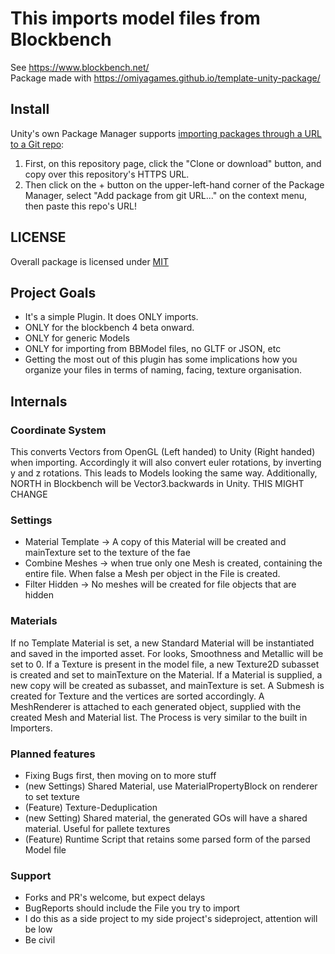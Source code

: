 # This imports model files  from Blockbench
See https://www.blockbench.net/ \
Package made with https://omiyagames.github.io/template-unity-package/
## Install

Unity's own Package Manager supports [importing packages through a URL to a Git repo](https://docs.unity3d.com/Manual/upm-ui-giturl.html):

1. First, on this repository page, click the "Clone or download" button, and copy over this repository's HTTPS URL.  
2. Then click on the + button on the upper-left-hand corner of the Package Manager, select "Add package from git URL..." on the context menu, then paste this repo's URL!

## LICENSE

Overall package is licensed under [MIT](/LICENSE.md)

## Project Goals
- It's a simple Plugin. It does ONLY imports.
- ONLY for the blockbench 4 beta onward.
- ONLY for generic Models
- ONLY for importing from BBModel files, no GLTF or JSON, etc
- Getting the most out of this plugin has some implications how you organize your files in terms of naming, facing, texture organisation.

## Internals
### Coordinate System
This converts Vectors from OpenGL (Left handed) to Unity (Right handed) when importing.
Accordingly it will also convert euler rotations, by inverting y and z rotations. 
This leads to Models looking the same way. 
Additionally, NORTH in Blockbench will be Vector3.backwards in Unity. THIS MIGHT CHANGE

### Settings
* Material Template -> A copy of this Material will be created and mainTexture set to the texture of the fae
* Combine Meshes -> when true only one Mesh is created, containing the entire file. When false a Mesh per object in the File is created.
* Filter Hidden -> No meshes will be created for file objects that are hidden

### Materials
If no Template Material is set, a new Standard Material will be instantiated and saved in the imported asset. 
For looks, Smoothness and Metallic will be set to 0. If a Texture is present in the model file, a new Texture2D subasset 
is created and set to mainTexture on the Material.
If a Material is supplied, a new copy will be created as subasset, and mainTexture is set.
A Submesh is created for Texture and the vertices are sorted accordingly.
A MeshRenderer is attached to each generated object, supplied with the created Mesh and Material list. 
The Process is very similar to the built in Importers.

### Planned features
- Fixing Bugs first, then moving on to more stuff
- (new Settings) Shared Material, use MaterialPropertyBlock on renderer to set texture
- (Feature) Texture-Deduplication
- (new Setting) Shared material, the generated GOs will have a shared material. Useful for pallete textures
- (Feature) Runtime Script that retains some parsed form of the parsed Model file

### Support
- Forks and PR's welcome, but expect delays
- BugReports should include the File you try to import
- I do this as a side project to my side project's sideproject, attention will be low
- Be civil